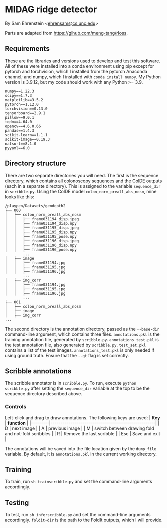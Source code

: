 # MIDAG ridge detector
By Sam Ehrenstein \<ehrensam@cs.unc.edu>

Parts are adapted from https://gihub.com/meng-tang/rloss.

## Requirements
These are the libraries and versions used to develop and test this software. All of these were installed into a conda environment using pip except for pytorch and torchvision, which I installed from the pytorch Anaconda channel; and numpy, which I installed with `conda install numpy`. My Python version is 3.9.12, but my code should work with any Python >= 3.9.

```
numpy==1.22.3
scipy==1.7.3
matplotlib==3.5.2
pytorch==1.12.0
torchvision==0.13.0
tensorboard==2.9.1
pillow==9.0.1
tqdm==4.64.0
opencv==4.6.0.66
pandas==1.4.3
scikit-learn==1.1.1
scikit-image==0.19.3
natsort==8.1.0
pyyaml==6.0
```

## Directory structure
There are two separate directories you will need. The first is the sequence directory, which contains all colonoscopy sequences and the ColDE outputs (each in a separate directory). This is assigned to the variable `sequence_dir` in `scribble.py`. Using the ColDE model `colon_norm_preall_abs_nosm`, mine looks like this:
```
/playpen/Datasets/geodepth2
├── 000
│   ├── colon_norm_preall_abs_nosm
│   │   ├── frame031194_disp.jpeg
│   │   ├── frame031194_disp.npy
│   │   ├── frame031195_disp.jpeg
│   │   ├── frame031195_disp.npy
│   │   ├── frame031195_pose.npy
│   │   ├── frame031196_disp.jpeg
│   │   ├── frame031196_disp.npy
│   │   ├── frame031196_pose.npy
        ...
│   ├── image
│   │   ├── frame031194.jpg
│   │   ├── frame031195.jpg
│   │   ├── frame031196.jpg
        ...
│   ├── img_corr
│   │   ├── frame031194.jpg
│   │   ├── frame031195.jpg
│   │   ├── frame031196.jpg
        ...
├── 001
│   ├── colon_norm_preall_abs_nosm
│   ├── image
│   ├── img_corr
...
```

The second directory is the annotation directory, passed as the `--base-dir` command-line argument, which contains three files. `annotations.pkl` is the training annotation file, generated by `scribble.py`. `annotations_test.pkl` is the test annotation file, also generated by `scribble,py`. `test_set.pkl` contains a list of the test images. `annotations_test.pkl` is only needed if using ground truth. Ensure that the `--gt` flag is set correctly.

## Scribble annotations
The scribble annotator is in `scribble.py`. To run, execute `python scribble.py` after setting the `sequence_dir` variable at the top to be the sequence directory described above.
### Controls
Left-click and drag to draw annotations. The following keys are used:
| **Key** | **function**                                       |
|---------|----------------------------------------------------|
| D       | next image                                         |
| A       | previous image                                     |
| M       | switch between drawing fold and not-fold scribbles |
| R       | Remove the last scribble                           |
| Esc     | Save and exit                                      |

The annotations will be saved into the file location given by the `dump_file` variable. By default, it is `annotations.pkl` in the current working directory.

## Training
To train, run `sh trainscribble.py` and set the command-line arguments accordingly.

## Testing
To test, run `sh inferscribble.py` and set the command-line arguments accordingly. `foldit-dir` is the path to the FoldIt outputs, which I will provide.